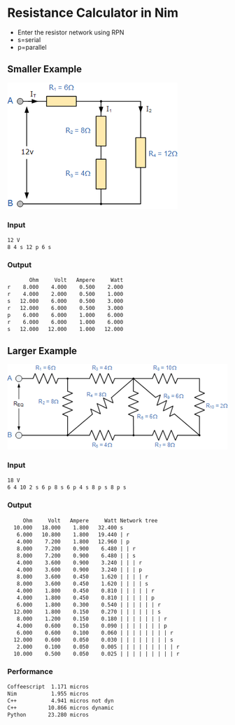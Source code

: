 # Resistance Calculator in Nim

* Enter the resistor network using RPN
* s=serial
* p=parallel

## Smaller Example

![Network](res4.gif)

### Input

```code
12 V
8 4 s 12 p 6 s
```

### Output

```code
       Ohm     Volt   Ampere     Watt
r    8.000    4.000    0.500    2.000
r    4.000    2.000    0.500    1.000
s   12.000    6.000    0.500    3.000
r   12.000    6.000    0.500    3.000
p    6.000    6.000    1.000    6.000
r    6.000    6.000    1.000    6.000
s   12.000   12.000    1.000   12.000
```

## Larger Example
![Network](res54.gif)

### Input

```code
18 V
6 4 10 2 s 6 p 8 s 6 p 4 s 8 p s 8 p s
```

### Output

```code
     Ohm     Volt   Ampere     Watt Network tree
  10.000   18.000    1.800   32.400 s
   6.000   10.800    1.800   19.440 | r
   4.000    7.200    1.800   12.960 | p
   8.000    7.200    0.900    6.480 | | r
   8.000    7.200    0.900    6.480 | | s
   4.000    3.600    0.900    3.240 | | | r
   4.000    3.600    0.900    3.240 | | | p
   8.000    3.600    0.450    1.620 | | | | r
   8.000    3.600    0.450    1.620 | | | | s
   4.000    1.800    0.450    0.810 | | | | | r
   4.000    1.800    0.450    0.810 | | | | | p
   6.000    1.800    0.300    0.540 | | | | | | r
  12.000    1.800    0.150    0.270 | | | | | | s
   8.000    1.200    0.150    0.180 | | | | | | | r
   4.000    0.600    0.150    0.090 | | | | | | | p
   6.000    0.600    0.100    0.060 | | | | | | | | r
  12.000    0.600    0.050    0.030 | | | | | | | | s
   2.000    0.100    0.050    0.005 | | | | | | | | | r
  10.000    0.500    0.050    0.025 | | | | | | | | | r
 ```

### Performance

```code
Coffeescript  1.171 micros
Nim           1.955 micros    
C++           4.941 micros not dyn
C++          10.866 micros dynamic
Python       23.280 micros
```